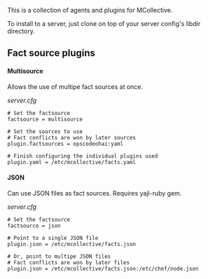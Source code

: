 This is a collection of agents and plugins for MCollective.

To install to a server, just clone on top of your server config's libdir directory.

## Fact source plugins

#### Multisource

Allows the use of multipe fact sources at once.

*server.cfg*

```
# Set the factsource
factsource = multisource

# Set the sources to use
# Fact conflicts are won by later sources
plugin.factsources = opscodeohai:yaml

# Finish configuring the individual plugins used
plugin.yaml = /etc/mcollective/facts.yaml
```

#### JSON

Can use JSON files as fact sources. Requires yajl-ruby gem.

*server.cfg*

```
# Set the factsource
factsource = json

# Point to a single JSON file
plugin.json = /etc/mcollective/facts.json

# Or, point to multipe JSON files
# Fact conflicts are won by later files
plugin.json = /etc/mcollective/facts.json:/etc/chef/node.json

```
